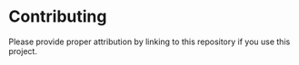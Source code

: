 # Contributing  
Please provide proper attribution by linking to this repository if you use this project.  
